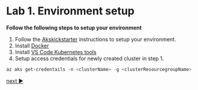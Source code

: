 # Lab 1.  Environment setup

**Follow the following steps to setup your environment**

1. Follow the [Akskickstarter](https://github.com/Ibis-Software/AksKickStarters) instructions to setup your environment.
2. Install [Docker](https://www.docker.com/get-started)
3. Install [VS Code Kubernetes tools](https://marketplace.visualstudio.com/items?itemName=ms-kubernetes-tools.vscode-kubernetes-tools)
4. Setup access credentials for newly created cluster in step 1.

```powershell 
az aks get-credentails -n <clusterName> -g <clusterResourcegroupName>
```

[next :arrow_forward:](../lab2-exploring-k8s-api/LAB.md)
